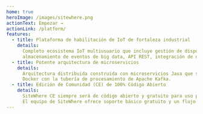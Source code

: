 ```yaml
---
home: true
heroImage: /images/sitewhere.png
actionText: Empezar →
actionLink: /platform/
features:
  - title: Plataforma de habilitación de IoT de fortaleza industrial
    details:
      Completo ecosistema IoT multiusuario que incluye gestión de dispositivos, ingestión de eventos,
      almacenamiento de eventos de big data, API REST, integración de datos y mucho más.
  - title: Potente arquitectura de microservicios
    details:
      Arquitectura distribuida construida con microservicios Java que se ejecutan en infraestructura 
      Docker con la tubería de procesamiento de Apache Kafka.
  - title: Edición de Comunidad (CE) de 100% Código Abierto
    details:
      SiteWhere CE siempre será de código abierto y gratuito para uso privado y comercial.
      El equipo de SiteWhere ofrece soporte básico gratuito y un flujo constante de nuevas funciones.
---
```

